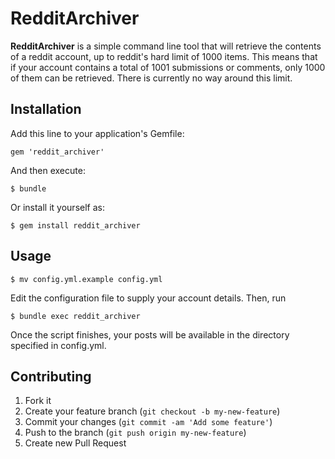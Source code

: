# RedditArchiver

**RedditArchiver** is a simple command line tool that will retrieve the contents of a reddit account, up to reddit's hard limit of 1000 items. This means that if your account contains a total of 1001 submissions or comments, only 1000 of them can be retrieved. There is currently no way around this limit.

## Installation

Add this line to your application's Gemfile:

    gem 'reddit_archiver'

And then execute:

    $ bundle

Or install it yourself as:

    $ gem install reddit_archiver

## Usage

    $ mv config.yml.example config.yml

Edit the configuration file to supply your account details. Then, run

    $ bundle exec reddit_archiver

Once the script finishes, your posts will be available in the directory specified in config.yml.

## Contributing

1. Fork it
2. Create your feature branch (`git checkout -b my-new-feature`)
3. Commit your changes (`git commit -am 'Add some feature'`)
4. Push to the branch (`git push origin my-new-feature`)
5. Create new Pull Request
